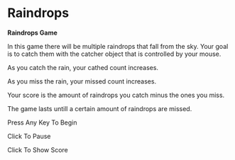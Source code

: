 Raindrops
=========

**Raindrops Game**

In this game there will be multiple raindrops that fall from the sky.  Your goal is to catch them with the catcher object that is controlled by your mouse.  

As you catch the rain, your cathed count increases. 

As you miss the rain, your missed count increases.

Your score is the amount of raindrops you catch minus the ones you miss.

The game lasts untill a certain amount of raindrops are missed.

Press Any Key To Begin

Click To Pause

Click To Show Score
